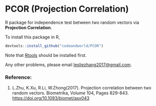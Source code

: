 # PCOR (Projection Correlation)
R package for independence test between two random vectors via **Projection Correlation**.

To install this package in R, 
```R
devtools::install_github("codeandworld/PCOR")
```
Note that [Rtools](https://cran.r-project.org/bin/windows/Rtools/) should be installed first.


Any other problems, please email lesliezhang2017@gmail.com.

### Reference:
1. L.Zhu, K.Xu, R.Li, W.Zhong(2017). Projection correlation between two random vectors. Biometrika, Volume 104, Pages 829-843. https://doi.org/10.1093/biomet/asx043
